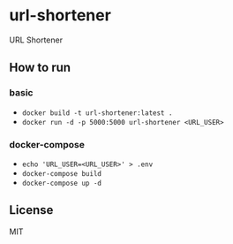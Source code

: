 # url-shortener
URL Shortener

## How to run

### basic
 - `docker build -t url-shortener:latest .`
 - `docker run -d -p 5000:5000 url-shortener <URL_USER>`

### docker-compose
 - `echo 'URL_USER=<URL_USER>' > .env`
 - `docker-compose build`
 - `docker-compose up -d`

## License
MIT